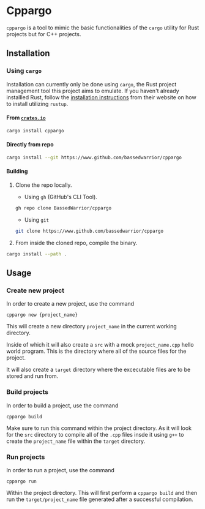 # Cppargo

`cppargo` is a tool to mimic the basic functionalities of the `cargo` utility 
for Rust projects but for C++ projects.

## Installation

### Using `cargo`

Installation can currently only be done using `cargo`, the Rust project
management tool this project aims to emulate. If you haven't already installled
Rust, follow the [installation instructions](https://www.rust-lang.org/tools/install) from their website on how to
install utilizing `rustup`.

#### From [`crates.io`](https://www.crates.io)

```sh
cargo install cppargo
```

#### Directly from repo

```sh
cargo install --git https://www.github.com/bassedwarrior/cppargo
```

#### Building

1. Clone the repo locally.

    - Using `gh` (GitHub's CLI Tool).

    ```sh
    gh repo clone BassedWarrior/cppargo
    ```
    - Using `git`

    ```sh
    git clone https://www.github.com/bassedwarrior/cppargo
    ```

2. From inside the cloned repo, compile the binary.

```sh
cargo install --path .
```

## Usage

### Create new project

In order to create a new project, use the command

```
cppargo new {project_name}
```

This will create a new directory `project_name` in the current working 
directory. 

Inside of which it will also create a `src` with a mock `project_name.cpp` 
hello world program. This is the directory where all of the source files for 
the project.

It will also create a `target` directory where the excecutable files are to 
be stored and run from.

### Build projects

In order to build a project, use the command

```
cppargo build
```

Make sure to run this command within the project directory. As it will look 
for the `src` directory to compile all of the `.cpp` files insde it using `g++`
to create the `project_name` file within the `target` directory.

### Run projects

In order to run a project, use the command

```
cppargo run
```

Within the project directory. This will first perform a `cppargo build` and 
then run the `target/project_name` file generated after a successful 
compilation.
